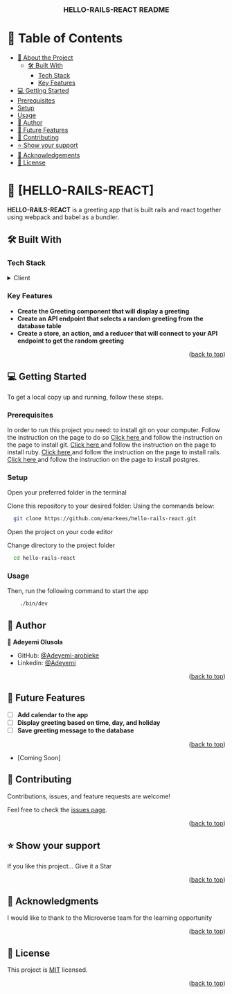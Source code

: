 <a name="readme-top"></a>

<div align="center">
  <h3><b>HELLO-RAILS-REACT README</b></h3>
</div>

# 📗 Table of Contents

- [📖 About the Project](#about-project)
  - [🛠 Built With](#built-with)
    - [Tech Stack](#tech-stack)
    - [Key Features](#key-features)
- [💻 Getting Started](#getting-started)
- [Prerequisites](#prerequisites)
- [Setup](#setup)
- [Usage](#usage)
- [👥 Author](#author)
- [🔭 Future Features](#future-features)
- [🤝 Contributing](#contributing)
- [⭐️ Show your support](#support)
- [🙏 Acknowledgements](#acknowledgements)
- [📝 License](#license)

# 📖 [HELLO-RAILS-REACT] <a name="about-project"></a>

**HELLO-RAILS-REACT** is a greeting app that is built rails and react together using webpack and babel as a bundler.

## 🛠 Built With <a name="built-with"></a>

### Tech Stack <a name="tech-stack"></a>

<details>
  <summary>Client</summary>
  <ul>
    <li>Ruby on Rails</li>
    <li>React</li>
  </ul>
</details>

### Key Features <a name="key-features"></a>

- **Create the Greeting component that will display a greeting**
- **Create an API endpoint that selects a random greeting from the database table**
- **Create a store, an action, and a reducer that will connect to your API endpoint to get the random greeting**

<p align="right">(<a href="#readme-top">back to top</a>)</p>

## 💻 Getting Started <a name="getting-started"></a>

To get a local copy up and running, follow these steps.

### Prerequisites

In order to run this project you need:
to install git on your computer. Follow the instruction on the page to do so
[Click here ](https://git-scm.com/book/en/v2/Getting-Started-Installing-Git) and follow the instruction on the page to install git.
[Click here ](https://www.ruby-lang.org/en/documentation/installation/) and follow the instruction on the page to install ruby.
[Click here ](https://guides.rubyonrails.org/v5.1/getting_started.html) and follow the instruction on the page to install rails.
[Click here ](https://www.postgresql.org/download/) and follow the instruction on the page to install postgres.

### Setup

Open your preferred folder in the terminal

Clone this repository to your desired folder:
Using the commands below:

```sh
  git clone https://github.com/emarkees/hello-rails-react.git
```

Open the project on your code editor

Change directory to the project folder

```sh
  cd hello-rails-react
```

### Usage

Then, run the following command to start the app

```sh
    ./bin/dev
```

## 👥 Author <a name="author"></a>

👤 **Adeyemi Olusola**

- GitHub: [@Adeyemi-arobieke](https://github.com/emarkees)
- Linkedin: [@Adeyemi](https://linkedin.com/in/adeyemi-olusola)

<p align="right">(<a href="#readme-top">back to top</a>)</p>

## 🔭 Future Features <a name="future-features"></a>

- [ ] **Add calendar to the app**
- [ ] **Display greeting based on time, day, and holiday**
- [ ] **Save greeting message to the database**

<p align="right">(<a href="#readme-top">back to top</a>)</p>


- [Coming Soon]

## 🤝 Contributing <a name="contributing"></a>

Contributions, issues, and feature requests are welcome!

Feel free to check the [issues page](https://github.com/emarkees/hello-rails-react/issues).

<p align="right">(<a href="#readme-top">back to top</a>)</p>

## ⭐️ Show your support <a name="support"></a>

If you like this project... Give it a Star

<p align="right">(<a href="#readme-top">back to top</a>)</p>

## 🙏 Acknowledgments <a name="acknowledgements"></a>

I would like to thank to the Microverse team for the learning opportunity

<p align="right">(<a href="#readme-top">back to top</a>)</p>

## 📝 License <a name="license"></a>

This project is [MIT](./LICENSE.md) licensed.

<p align="right">(<a href="#readme-top">back to top</a>)</p>
